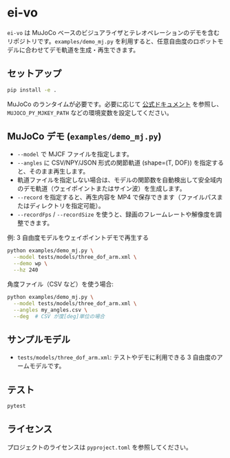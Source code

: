 # ei-vo

`ei-vo` は MuJoCo ベースのビジュアライザとテレオペレーションのデモを含むリポジトリです。`examples/demo_mj.py` を利用すると、任意自由度のロボットモデルに合わせてデモ軌道を生成・再生できます。

## セットアップ

```bash
pip install -e .
```

MuJoCo のランタイムが必要です。必要に応じて [公式ドキュメント](https://mujoco.readthedocs.io/) を参照し、`MUJOCO_PY_MJKEY_PATH` などの環境変数を設定してください。

## MuJoCo デモ (`examples/demo_mj.py`)

- `--model` で MJCF ファイルを指定します。
- `--angles` に CSV/NPY/JSON 形式の関節軌道 (shape=(T, DOF)) を指定すると、そのまま再生します。
- 軌道ファイルを指定しない場合は、モデルの関節数を自動検出して安全域内のデモ軌道（ウェイポイントまたはサイン波）を生成します。
- `--record` を指定すると、再生内容を MP4 で保存できます（ファイルパスまたはディレクトリを指定可能）。
- `--recordFps` / `--recordSize` を使うと、録画のフレームレートや解像度を調整できます。

例: 3 自由度モデルをウェイポイントデモで再生する

```bash
python examples/demo_mj.py \
  --model tests/models/three_dof_arm.xml \
  --demo wp \
  --hz 240
```

角度ファイル（CSV など）を使う場合:

```bash
python examples/demo_mj.py \
  --model tests/models/three_dof_arm.xml \
  --angles my_angles.csv \
  --deg  # CSV が度[deg]単位の場合
```

## サンプルモデル

- `tests/models/three_dof_arm.xml`: テストやデモに利用できる 3 自由度のアームモデルです。

## テスト

```bash
pytest
```

## ライセンス

プロジェクトのライセンスは `pyproject.toml` を参照してください。
